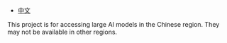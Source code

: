 - [中文](https://github.com/DFRobot/DFR1154_Examples/blob/master/6.6%20xiaozhi/README_CN.md)

This project is for accessing large AI models in the Chinese region. They may not be available in other regions.
